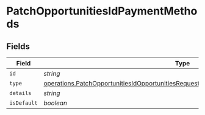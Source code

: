 # PatchOpportunitiesIdPaymentMethods


## Fields

| Field                                                                                                                                                                                          | Type                                                                                                                                                                                           | Required                                                                                                                                                                                       | Description                                                                                                                                                                                    |
| ---------------------------------------------------------------------------------------------------------------------------------------------------------------------------------------------- | ---------------------------------------------------------------------------------------------------------------------------------------------------------------------------------------------- | ---------------------------------------------------------------------------------------------------------------------------------------------------------------------------------------------- | ---------------------------------------------------------------------------------------------------------------------------------------------------------------------------------------------- |
| `id`                                                                                                                                                                                           | *string*                                                                                                                                                                                       | :heavy_minus_sign:                                                                                                                                                                             | N/A                                                                                                                                                                                            |
| `type`                                                                                                                                                                                         | [operations.PatchOpportunitiesIdOpportunitiesRequestRequestBodyOwnerPaymentMethodsType](../../models/operations/patchopportunitiesidopportunitiesrequestrequestbodyownerpaymentmethodstype.md) | :heavy_minus_sign:                                                                                                                                                                             | N/A                                                                                                                                                                                            |
| `details`                                                                                                                                                                                      | *string*                                                                                                                                                                                       | :heavy_minus_sign:                                                                                                                                                                             | N/A                                                                                                                                                                                            |
| `isDefault`                                                                                                                                                                                    | *boolean*                                                                                                                                                                                      | :heavy_minus_sign:                                                                                                                                                                             | N/A                                                                                                                                                                                            |